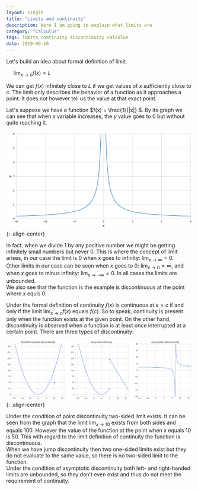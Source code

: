 ```yaml
---
layout: single
title: "Limits and continuity"
description: Here I am going to explain what limits are 
category: "Calculus"
tags: limits continuity discontinuity calculus 
date: 2019-09-10
---
```


Let's build an idea about formal definition of limit.

&nbsp;&nbsp;&nbsp;&nbsp;
$\displaystyle{\lim_{x \to c}f(x)}= L$

We can get $f(x)$ infinitely close to $L$ if we get values of $x$ sufficiently close to $c$. The limit only describes the behavior of a function as it approaches a point. It does not however tell us the value at that exact point.

Let's suppose we have a function $f(x) = \frac{1}{|x|} $. By its graph we can see that when $x$ variable increases, the $y$ value goes to 0 but without quite reaching it. 

![](/assets/images/calculus/plot_1_div_x.png){: .align-center}

In fact, when we divide 1 by any positive number we might be getting infinitely small numbers but never 0. This is where the concept of limit arises, in our case the limit is 0 when $x$ goes to infinity: $\displaystyle{\lim_{x \to \infty}}=0$.<br>
Other limits in our case can be seen when $x$ goes to 0: $\displaystyle{\lim_{x \to 0}}=\infty$, and when $x$ goes to minus infinity: $\displaystyle{\lim_{x \to -\infty}}=0$. In all cases the limits are unbounded.<br>
We also see that the function is the example is discontinuous at the point where $x$ equls 0.

Under the formal definition of continuity $f(x)$ is continuous at $x=c$ if and only if the limit $\displaystyle{\lim_{x \to c}f(x)}$ equals $f(c)$. So to speak, continuity is present only when the function exists at the given point. On the other hand, discontinuity is observed when a function is at least once interrupted at a certain point. There are three types of discontinuity:

![](/assets/images/calculus/plot_discontinuity_types.png){: .align-center}

Under the condition of point discontinuity two-sided limit exists. It can be seen from the graph that the limit $\displaystyle{\lim_{x \to 10}}$ exists from both sides and equals 100. However the value of the function at the point when $x$ equals 10 is 50. This with regard to the limit definition of continuity the function is discontinuous.<br> 
When we have jump discontinuity then two one-sided limits exist but they do not evaluate to the same value, so there is no two-sided limit to the function.<br>
Under the condition of asymptotic discontinuity both left- and right-handed limits are unbounded, so they don't even exist and thus do not meet the requirement of continuity.








